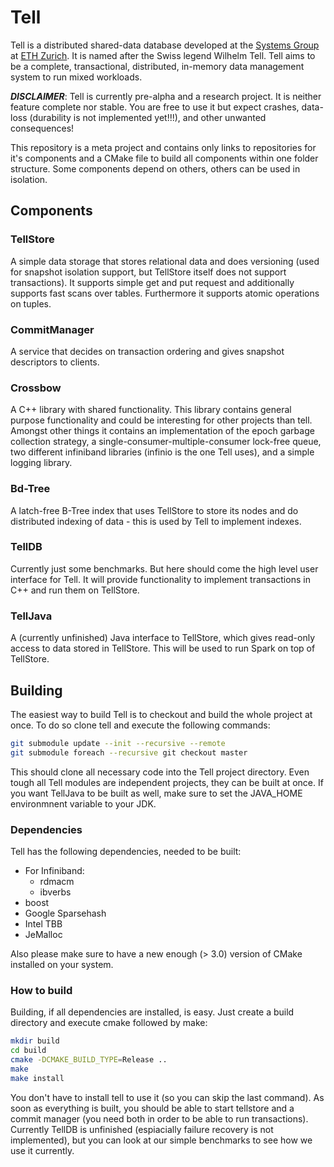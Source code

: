 # Tell
Tell is a distributed shared-data database developed at the [Systems Group](http://www.systems.ethz.ch) at [ETH Zurich](http://www.ethz.ch). It is named after the Swiss legend Wilhelm Tell. Tell aims to be a complete, transactional, distributed, in-memory data management system to run mixed workloads.

***DISCLAIMER***: Tell is currently pre-alpha and a research project. It is neither feature complete nor stable. You are free to use it but expect crashes, data-loss (durability is not implemented yet!!!), and other unwanted consequences!

This repository is a meta project and contains only links to repositories for it's components and a CMake file to build all components within one folder structure. Some components depend on others, others can be used in isolation. 

## Components

### TellStore
A simple data storage that stores relational data and does versioning (used for snapshot isolation support, but TellStore itself does not support transactions). It supports simple get and put request and additionally supports fast scans over tables. Furthermore it supports atomic operations on tuples.

### CommitManager
A service that decides on transaction ordering and gives snapshot descriptors to clients.

### Crossbow
A C++ library with shared functionality. This library contains general purpose functionality and could be interesting for other projects than tell. Amongst other things it contains an implementation of the epoch garbage collection strategy, a single-consumer-multiple-consumer lock-free queue, two different infiniband libraries (infinio is the one Tell uses), and a simple logging library.

### Bd-Tree
A latch-free B-Tree index that uses TellStore to store its nodes and do distributed indexing of data - this is used by Tell to implement indexes.

### TellDB
Currently just some benchmarks. But here should come the high level user interface for Tell. It will provide functionality to implement transactions in C++ and run them on TellStore.

### TellJava
A (currently unfinished) Java interface to TellStore, which gives read-only access to data stored in TellStore. This will be used to run Spark on top of TellStore.

## Building
The easiest way to build Tell is to checkout and build the whole project at once. To do so clone tell and execute the following commands:

```bash
git submodule update --init --recursive --remote
git submodule foreach --recursive git checkout master
```
This should clone all necessary code into the Tell project directory. Even tough all Tell modules are independent projects, they can be built at once. If you want TellJava to be built as well, make sure to set the JAVA_HOME environmnent variable to your JDK.

### Dependencies
Tell has the following dependencies, needed to be built:
- For Infiniband:
  - rdmacm
  - ibverbs
- boost
- Google Sparsehash
- Intel TBB
- JeMalloc

Also please make sure to have a new enough (> 3.0) version of CMake installed on your system.

### How to build
Building, if all dependencies are installed, is easy. Just create a build directory and execute cmake followed by make:

```bash
mkdir build
cd build
cmake -DCMAKE_BUILD_TYPE=Release ..
make
make install
```

You don't have to install tell to use it (so you can skip the last command). As soon as everything is built, you should be able to start tellstore and a commit manager (you need both in order to be able to run transactions). Currently TellDB is unfinished (espiacially failure recovery is not implemented), but you can look at our simple benchmarks to see how we use it currently.
